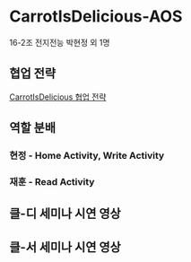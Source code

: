 # CarrotIsDelicious-AOS
16-2조 전지전능 박현정 외 1명

## 협업 전략
[CarrotIsDelicious 협업 전략](https://www.notion.so/Git-Coding-Convention-5d63ee67898c4bc3b6aba4bd25eb7e93)

## 역할 분배
### 현정 - Home Activity, Write Activity
### 재훈 - Read Activity

## 클-디 세미나 시연 영상


## 클-서 세미나 시연 영상
